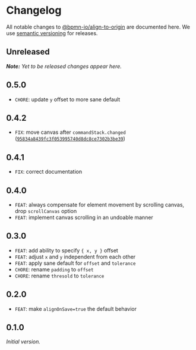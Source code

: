 # Changelog

All notable changes to [@bpmn-io/align-to-origin](https://github.com/bpmn-io/align-to-origin) are documented here. We use [semantic versioning](http://semver.org/) for releases.

## Unreleased

___Note:__ Yet to be released changes appear here._

## 0.5.0

* `CHORE`: update `y` offset to more sane default

## 0.4.2

* `FIX`: move canvas after `commandStack.changed` ([`95834a8439fc3f053995740d8dc8ce7302b3be39`](https://github.com/bpmn-io/align-to-origin/commit/95834a8439fc3f053995740d8dc8ce7302b3be39))

## 0.4.1

* `FIX`: correct documentation

## 0.4.0

* `FEAT`: always compensate for element movement by scrolling canvas, drop `scrollCanvas` option
* `FEAT`: implement canvas scrolling in an undoable manner

## 0.3.0

* `FEAT`: add ability to specify `{ x, y }` offset
* `FEAT`: adjust `x` and `y` independent from each other
* `FEAT`: apply sane default for `offset` and `tolerance`
* `CHORE`: rename `padding` to `offset`
* `CHORE`: rename `thresold` to `tolerance`

## 0.2.0

* `FEAT`: make `alignOnSave=true` the default behavior

## 0.1.0

_Initial version._